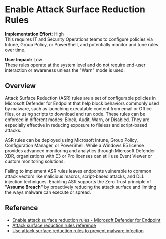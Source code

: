 # Enable Attack Surface Reduction Rules

**Implementation Effort:** High  
This requires IT and Security Operations teams to configure policies via Intune, Group Policy, or PowerShell, and potentially monitor and tune rules over time.

**User Impact:** Low  
These rules operate at the system level and do not require end-user interaction or awareness unless the "Warn" mode is used.

## Overview

Attack Surface Reduction (ASR) rules are a set of configurable policies in Microsoft Defender for Endpoint that help block behaviors commonly used by malware, such as launching executable content from email or Office files, or using scripts to download and run code. These rules can be enforced in different modes: Block, Audit, Warn, or Disabled. They are especially effective in reducing exposure to fileless and script-based attacks.

ASR rules can be deployed using Microsoft Intune, Group Policy, Configuration Manager, or PowerShell. While a Windows E5 license provides advanced monitoring and analytics through Microsoft Defender XDR, organizations with E3 or Pro licenses can still use Event Viewer or custom monitoring solutions.

Failing to implement ASR rules leaves endpoints vulnerable to common attack vectors like malicious macros, script-based attacks, and DLL injection techniques. Enabling ASR supports the Zero Trust principle of **"Assume Breach"** by proactively reducing the attack surface and limiting the ways malware can execute or spread.

## Reference

- [Enable attack surface reduction rules - Microsoft Defender for Endpoint](https://learn.microsoft.com/en-us/defender-endpoint/enable-attack-surface-reduction)  
- [Attack surface reduction rules reference](https://learn.microsoft.com/en-us/defender-endpoint/attack-surface-reduction-rules-reference)  
- [Use attack surface reduction rules to prevent malware infection](https://learn.microsoft.com/en-us/defender-endpoint/attack-surface-reduction)

